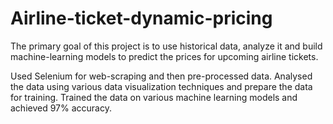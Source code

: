 # Airline-ticket-dynamic-pricing

The primary goal of this project is to use historical data, analyze it and build machine-learning models to predict the prices for upcoming airline tickets.

Used Selenium for web-scraping and then pre-processed data.
Analysed the data using various data visualization techniques and prepare the data for training.
Trained the data on various machine learning models and achieved 97\% accuracy.
